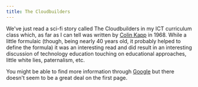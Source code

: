 ```yaml
---
title: The Cloudbuilders
---
```

We've just read a sci-fi story called <span class="title">The Cloudbuilders</span> in my ICT curriculum class which, as far as I can tell was written by <a href="http://en.wikipedia.org/wiki/Colin_Kapp">Colin Kapp</a> in 1968. While a little formulaic (though, being nearly 40 years old, it probably helped to define the formula) it was an interesting read and <emph>did</emph> result in an interesting discussion of technology education touching on educational approaches, little white lies, paternalism, etc.

You might be able to find more information through <a href="http://www.google.com/search?q=%22The+Cloudbuilders%22">Google</a> but there doesn't seem to be a great deal on the first page.

